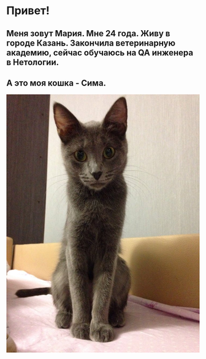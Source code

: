 # Привет!
## Меня зовут Мария. Мне 24 года. Живу в городе Казань. Закончила ветеринарную академию, сейчас обучаюсь на QA инженера в Нетологии. 


## А это моя кошка - Сима. 
![фото кошки](5ZYMbL6I0Uk.jpg)

